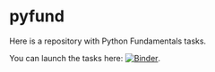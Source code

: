 # pyfund
Here is a repository with Python Fundamentals tasks.

You can launch the tasks here: [![Binder](https://mybinder.org/badge_logo.svg)](https://mybinder.org/v2/gh/Jatvyag/pyfund/HEAD).
